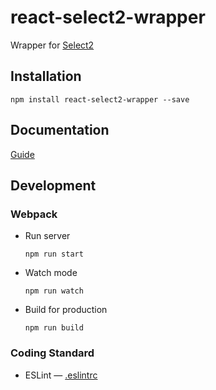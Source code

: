 # react-select2-wrapper

Wrapper for [Select2](https://select2.github.io/)

## Installation

```
npm install react-select2-wrapper --save
```

## Documentation

[Guide](/guide)

## Development

### Webpack

- Run server
  ```
  npm run start
  ```

- Watch mode
  ```
  npm run watch
  ```

- Build for production
  ```
  npm run build
  ```

### Coding Standard

- ESLint — [.eslintrc](./.eslintrc)
